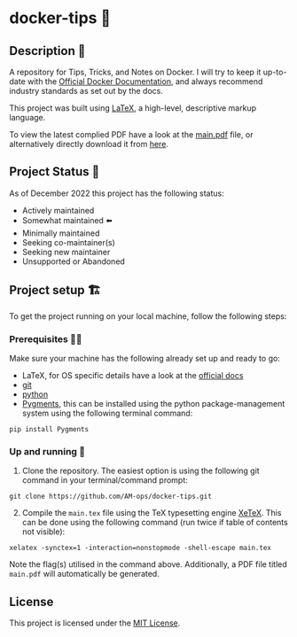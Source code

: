 # docker-tips 🐋

## Description 📝
A repository for Tips, Tricks, and Notes on Docker. I will try to keep it up-to-date with the [Official Docker Documentation](https://docs.docker.com/), and always recommend industry standards as set out by the docs.

This project was built using [LaTeX](https://latex-project.org/), a high-level, descriptive markup language.

To view the latest complied PDF have a look at the [main.pdf](/main.pdf) file, or alternatively directly download it from [here](https://github.com/AM-ops/docker-tips/raw/main/main.pdf).

## Project Status 📶
As of December 2022 this project has the following status:

- Actively maintained
- Somewhat maintained ⬅️
- Minimally maintained
- Seeking co-maintainer(s)
- Seeking new maintainer
- Unsupported or Abandoned

## Project setup 🏗️

To get the project running on your local machine, follow the following steps:

### Prerequisites 🧑‍💻
Make sure your machine has the following already set up and ready to go:
- LaTeX, for OS specific details have a look at the [official docs](https://www.latex-project.org/get/)
- [git](https://git-scm.com/)
- [python](https://www.python.org/)
- [Pygments](https://pygments.org/), this can be installed using the python package-management system using the following terminal command:

```shell
pip install Pygments
```

### Up and running 🏃 

1. Clone the repository. The easiest option is using the following git command in your terminal/command prompt:
```shell
git clone https://github.com/AM-ops/docker-tips.git
```

2. Compile the `main.tex` file using the TeX typesetting engine [XeTeX](http://xetex.sourceforge.net/). This can be done using the following command (run twice if table of contents not visible):

```shell
xelatex -synctex=1 -interaction=nonstopmode -shell-escape main.tex
```

Note the flag(s) utilised in the command above. Additionally, a PDF file titled `main.pdf` will automatically be generated.

## License
This project is licensed under the [MIT License](LICENSE).
